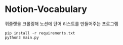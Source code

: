 # Notion-Vocabulary
퀴즐렛을 크롤링해 노션에 단어 리스트를 만들어주는 프로그램

```
pip install -r requirements.txt
python3 main.py
```
